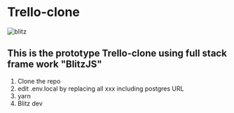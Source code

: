 # **Trello-clone**
![blitz](https://user-images.githubusercontent.com/22210993/161032654-1d18243b-f022-488d-8568-0bed9762b01d.jpg)




## This is the prototype Trello-clone using full stack frame work "BlitzJS"
1. Clone the repo
2. edit .env.local by replacing all xxx including postgres URL
3. yarn
4. Blitz dev

